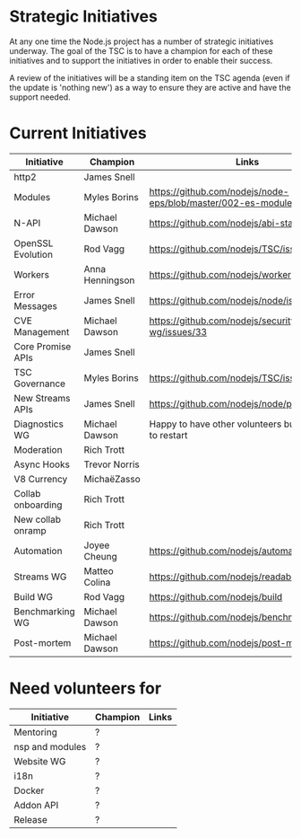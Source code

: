 # Strategic Initiatives

At any one time the Node.js project has a number of strategic initiatives
underway.  The goal of the TSC is to have a champion for each of these
initiatives and to support the initiatives in order to enable their
success.

A review of the initiatives will be a standing item on the TSC agenda (even
if the update is 'nothing new') as a way to ensure they are active
and have the support needed.

# Current Initiatives

| Initiative        | Champion        | Links                                                            |
|-------------------|-----------------|------------------------------------------------------------------|
| http2             | James Snell     |                                                                  |
| Modules           | Myles Borins    | https://github.com/nodejs/node-eps/blob/master/002-es-modules.md |
| N-API             | Michael Dawson  | https://github.com/nodejs/abi-stable-node                        |
| OpenSSL Evolution | Rod Vagg        | https://github.com/nodejs/TSC/issues/364                         |
| Workers           | Anna Henningson | https://github.com/nodejs/worker                                 |
| Error Messages    | James Snell     | https://github.com/nodejs/node/issues/11273                      |
| CVE Management    | Michael Dawson  | https://github.com/nodejs/security-wg/issues/33                  |
| Core Promise APIs | James Snell     |                                                                  | 
| TSC Governance    | Myles Borins    | https://github.com/nodejs/TSC/issues/383                         |
| New Streams APIs  | James Snell     | https://github.com/nodejs/node/pull/16414                        | 
| Diagnostics WG    | Michael Dawson  | Happy to have other volunteers but will work to restart          |
| Moderation        | Rich Trott      |                                                                  |
| Async Hooks       | Trevor Norris   |                                                                  |
| V8 Currency       | MichaëZasso     |                                                                  |
| Collab onboarding | Rich Trott      |                                                                  |
| New collab onramp | Rich Trott      |                                                                  |
| Automation        | Joyee Cheung    | https://github.com/nodejs/automation                             |
| Streams WG        | Matteo Colina   | https://github.com/nodejs/readable-stream                        |
| Build WG          | Rod Vagg        | https://github.com/nodejs/build                                  |
| Benchmarking WG   | Michael Dawson  | https://github.com/nodejs/benchmarking                           |
| Post-mortem       | Michael Dawson  | https://github.com/nodejs/post-mortem                            |


# Need volunteers for

| Initiative        | Champion        | Links                                                            |
|-------------------|-----------------|------------------------------------------------------------------|
| Mentoring         | ?               |                                                                  |
| nsp and modules   | ?               |                                                                  |
| Website WG        | ?               |                                                                  |
| i18n              | ?               |                                                                  |
| Docker            | ?               |                                                                  |
| Addon API         | ?               |                                                                  |
| Release           | ?               |                                                                  |


